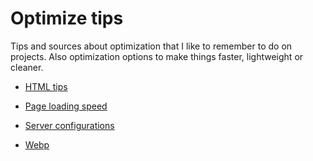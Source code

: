 # Optimize tips

Tips and sources about optimization that I like to remember to do on projects. Also optimization options to make things faster, lightweight or cleaner.

- [HTML tips](./html-tips.md)
- [Page loading speed](./page-load-speed.md)
- [Server configurations](./server-things.md)

- [Webp](html-tips.md#webp)
